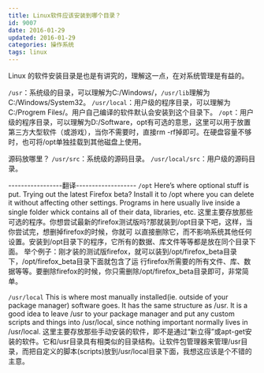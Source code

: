 ```yaml
---
title: Linux软件应该安装到哪个目录？
id: 9007
date: 2016-01-29
updated: 2016-01-29
categories: 操作系统
tags: linux
---
```


Linux 的软件安装目录是也是有讲究的，理解这一点，在对系统管理是有益的。
<!--more-->

`/usr`：系统级的目录，可以理解为C:/Windows/，`/usr/lib`理解为C:/Windows/System32。
`/usr/local`：用户级的程序目录，可以理解为C:/Progrem Files/。用户自己编译的软件默认会安装到这个目录下。
`/opt`：用户级的程序目录，可以理解为D:/Software，opt有可选的意思，这里可以用于放置第三方大型软件（或游戏），当你不需要时，直接rm -rf掉即可。在硬盘容量不够时，也可将/opt单独挂载到其他磁盘上使用。

源码放哪里？
`/usr/src`：系统级的源码目录。
`/usr/local/src`：用户级的源码目录。

-----------------翻译-------------------
`/opt`
Here’s where optional stuff is put. Trying out the latest Firefox beta? Install it to /opt where you can delete it without affecting other settings. Programs in here usually live inside a single folder whick contains all of their data, libraries, etc.
这里主要存放那些可选的程序。你想尝试最新的firefox测试版吗?那就装到/opt目录下吧，这样，当你尝试完，想删掉firefox的时候，你就可 以直接删除它，而不影响系统其他任何设置。安装到/opt目录下的程序，它所有的数据、库文件等等都是放在同个目录下面。
举个例子：刚才装的测试版firefox，就可以装到/opt/firefox_beta目录下，/opt/firefox_beta目录下面就包含了运 行firefox所需要的所有文件、库、数据等等。要删除firefox的时候，你只需删除/opt/firefox_beta目录即可，非常简单。

`/usr/local`
This is where most manually installed(ie. outside of your package manager) software goes. It has the same structure as /usr. It is a good idea to leave /usr to your package manager and put any custom scripts and things into /usr/local, since nothing important normally lives in /usr/local.
这里主要存放那些手动安装的软件，即不是通过“新立得”或apt-get安装的软件。它和/usr目录具有相类似的目录结构。让软件包管理器来管理/usr目录，而把自定义的脚本(scripts)放到/usr/local目录下面，我想这应该是个不错的主意。
